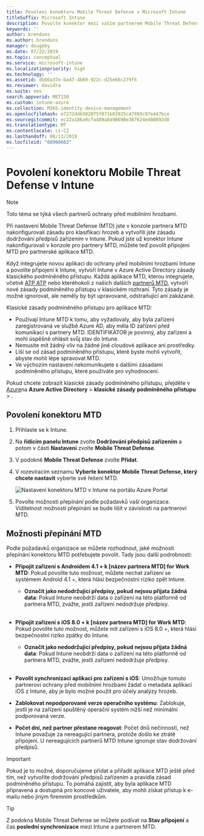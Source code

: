 ```yaml
---
title: Povolení konektoru Mobile Threat Defense v Microsoft Intune
titleSuffix: Microsoft Intune
description: Povolte konektor mezi vaším partnerem Mobile Threat Defense (MTD) a Microsoft Intune.
keywords: ''
author: brenduns
ms.author: brenduns
manager: dougeby
ms.date: 07/22/2019
ms.topic: conceptual
ms.service: microsoft-intune
ms.localizationpriority: high
ms.technology: ''
ms.assetid: dbb6a37e-ba47-4b69-922c-d25e66c279f6
ms.reviewer: davidra
ms.suite: ems
search.appverid: MET150
ms.custom: intune-azure
ms.collection: M365-identity-device-management
ms.openlocfilehash: e7272ddb502075f071b03925c47993c97e447bce
ms.sourcegitcommit: ec22a186a9cfa489a8490698e387624e480892d8
ms.translationtype: MT
ms.contentlocale: cs-CZ
ms.lasthandoff: 08/13/2019
ms.locfileid: "68960662"
---
```

# <a name="enable-the-mobile-threat-defense-connector-in-intune"></a>Povolení konektoru Mobile Threat Defense v Intune

> [!NOTE] 
> Toto téma se týká všech partnerů ochrany před mobilními hrozbami.

Při nastavení Mobile Threat Defense (MTD) jste v konzole partnera MTD nakonfigurovali zásadu pro klasifikaci hrozeb a vytvořili jste zásadu dodržování předpisů zařízením v Intune. Pokud jste už konektor Intune nakonfigurovali v konzole pro partnery MTD, můžete teď povolit připojení MTD pro partnerské aplikace MTD.

Když integrujete novou aplikaci do ochrany před mobilními hrozbami Intune a povolíte připojení k Intune, vytvoří Intune v Azure Active Directory zásady klasického podmíněného přístupu. Každá aplikace MTD, kterou integrujete, včetně [ATP ATP](advanced-threat-protection.md) nebo kteréhokoli z našich dalších [partnerů MTD](mobile-threat-defense.md#mobile-threat-defense-partners), vytvoří nové zásady podmíněného přístupu v klasickém rozhraní. Tyto zásady je možné ignorovat, ale neměly by být upravované, odstraňující ani zakázané.

Klasické zásady podmíněného přístupu pro aplikace MTD: 

- Používají Intune MTD k tomu, aby vyžadovaly, aby byla zařízení zaregistrovaná ve službě Azure AD, aby měla ID zařízení před komunikací s partnery MTD. IDENTIFIKÁTOR je povinný, aby zařízení a mohl úspěšně ohlásit svůj stav do Intune.  
- Nemusíte mít žádný vliv na žádné jiné cloudové aplikace ani prostředky.  
- Liší se od zásad podmíněného přístupu, které byste mohli vytvořit, abyste mohli lépe spravovat MTD.
- Ve výchozím nastavení nekomunikujete s dalšími zásadami podmíněného přístupu, které používáte pro vyhodnocení.  

Pokud chcete zobrazit klasické zásady podmíněného přístupu, přejděte v [Azure](https://portal.azure.com/#home)na **Azure Active Directory** > **klasické zásady** **podmíněného přístupu** > .


## <a name="to-enable-the-mtd-connector"></a>Povolení konektoru MTD

1. Přihlaste [](https://go.microsoft.com/fwlink/?linkid=2090973)se k Intune.

4. Na **řídicím panelu Intune** zvolte **Dodržování předpisů zařízením** a potom v části **Nastavení** zvolte **Mobile Threat Defense**.

5. V podokně **Mobile Threat Defense** zvolte **Přidat**.

6. V rozevíracím seznamu **Vyberte konektor Mobile Threat Defense, který chcete nastavit** vyberte své řešení MTD.

    ![Nastavení konektoru MTD v Intune na portálu Azure Portal](./media/enable-mtd-connector-1.png)

7. Povolte možnosti přepínání podle požadavků vaší organizace. Viditelnost možností přepínání se bude lišit v závislosti na partnerovi MTD.

## <a name="mtd-toggle-options"></a>Možnosti přepínání MTD

Podle požadavků organizace se můžete rozhodnout, jaké možnosti přepínání konektoru MTD potřebujete povolit. Tady jsou další podrobnosti:

- **Připojit zařízení s Androidem 4.1 + k [název partnera MTD] for Work MTD**: Pokud povolíte tuto možnost, můžete nechat zařízení se systémem Android 4.1 +, která hlásí bezpečnostní riziko zpět Intune.
  - **Označit jako nedodržující předpisy, pokud nejsou přijata žádná data**: Pokud Intune neobdrží data o zařízení na této platformě od partnera MTD, zvažte, jestli zařízení nedodržuje předpisy.
<br></br>
- **Připojit zařízení s iOS 8.0 + k [název partnera MTD] for Work MTD**: Pokud povolíte tuto možnost, můžete mít zařízení s iOS 8.0 +, která hlásí bezpečnostní riziko zpátky do Intune.
  - **Označit jako nedodržující předpisy, pokud nejsou přijata žádná data**: Pokud Intune neobdrží data o zařízení na této platformě od partnera MTD, zvažte, jestli zařízení nedodržuje předpisy.
<br></br>
- **Povolit synchronizaci aplikací pro zařízení s iOS**: Umožňuje tomuto partnerovi ochrany před mobilními hrozbami žádat o metadata aplikací iOS z Intune, aby je bylo možné použít pro účely analýzy hrozeb.

- **Zablokovat nepodporované verze operačního systému**: Zablokuje, jestli je na zařízení spuštěný operační systém nižší než minimální podporovaná verze.

- **Počet dní, než partner přestane reagovat**: Počet dnů nečinnosti, než Intune považuje za nereagující partnera, protože došlo ke ztrátě připojení. U nereagujících partnerů MTD Intune ignoruje stav dodržování předpisů.

> [!IMPORTANT] 
> Pokud je to možné, doporučujeme přidat a přiřadit aplikace MTD ještě před tím, než vytvoříte dodržování předpisů zařízením a pravidla zásad podmíněného přístupu. To pomáhá zajistit, aby byla aplikace MTD připravená a dostupná pro koncové uživatele, aby mohli získat přístup k e-mailu nebo jiným firemním prostředkům.

> [!TIP]
> Z podokna Mobile Threat Defense se můžete podívat na **Stav připojení** a čas **poslední synchronizace** mezi Intune a partnerem MTD.
